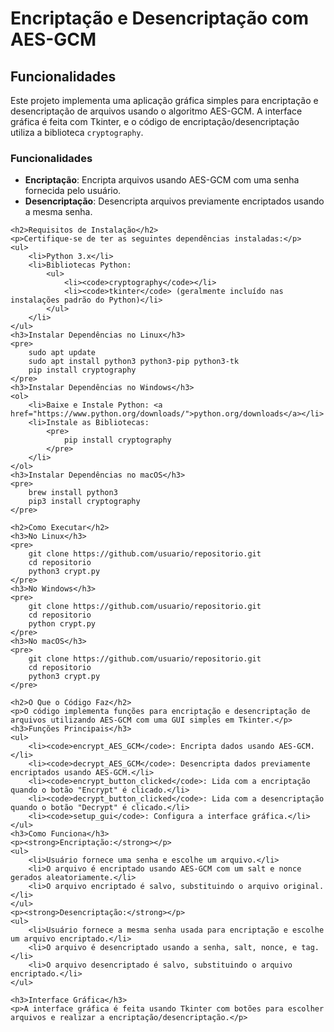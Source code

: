 <!DOCTYPE html>
<html lang="pt">
<head>
    <meta charset="UTF-8">
    <meta name="viewport" content="width=device-width, initial-scale=1.0">
    <title>Encriptação e Desencriptação com AES-GCM</title>
</head>
<body>
    <h1>Encriptação e Desencriptação com AES-GCM</h1>
    <h2>Funcionalidades</h2>
    <p>Este projeto implementa uma aplicação gráfica simples para encriptação e desencriptação de arquivos usando o algoritmo AES-GCM. A interface gráfica é feita com Tkinter, e o código de encriptação/desencriptação utiliza a biblioteca <code>cryptography</code>.</p>
    <h3>Funcionalidades</h3>
    <ul>
        <li><strong>Encriptação</strong>: Encripta arquivos usando AES-GCM com uma senha fornecida pelo usuário.</li>
        <li><strong>Desencriptação</strong>: Desencripta arquivos previamente encriptados usando a mesma senha.</li>
    </ul>

    <h2>Requisitos de Instalação</h2>
    <p>Certifique-se de ter as seguintes dependências instaladas:</p>
    <ul>
        <li>Python 3.x</li>
        <li>Bibliotecas Python:
            <ul>
                <li><code>cryptography</code></li>
                <li><code>tkinter</code> (geralmente incluído nas instalações padrão do Python)</li>
            </ul>
        </li>
    </ul>
    <h3>Instalar Dependências no Linux</h3>
    <pre>
        sudo apt update
        sudo apt install python3 python3-pip python3-tk
        pip install cryptography
    </pre>
    <h3>Instalar Dependências no Windows</h3>
    <ol>
        <li>Baixe e Instale Python: <a href="https://www.python.org/downloads/">python.org/downloads</a></li>
        <li>Instale as Bibliotecas:
            <pre>
                pip install cryptography
            </pre>
        </li>
    </ol>
    <h3>Instalar Dependências no macOS</h3>
    <pre>
        brew install python3
        pip3 install cryptography
    </pre>

    <h2>Como Executar</h2>
    <h3>No Linux</h3>
    <pre>
        git clone https://github.com/usuario/repositorio.git
        cd repositorio
        python3 crypt.py
    </pre>
    <h3>No Windows</h3>
    <pre>
        git clone https://github.com/usuario/repositorio.git
        cd repositorio
        python crypt.py
    </pre>
    <h3>No macOS</h3>
    <pre>
        git clone https://github.com/usuario/repositorio.git
        cd repositorio
        python3 crypt.py
    </pre>

    <h2>O Que o Código Faz</h2>
    <p>O código implementa funções para encriptação e desencriptação de arquivos utilizando AES-GCM com uma GUI simples em Tkinter.</p>
    <h3>Funções Principais</h3>
    <ul>
        <li><code>encrypt_AES_GCM</code>: Encripta dados usando AES-GCM.</li>
        <li><code>decrypt_AES_GCM</code>: Desencripta dados previamente encriptados usando AES-GCM.</li>
        <li><code>encrypt_button_clicked</code>: Lida com a encriptação quando o botão "Encrypt" é clicado.</li>
        <li><code>decrypt_button_clicked</code>: Lida com a desencriptação quando o botão "Decrypt" é clicado.</li>
        <li><code>setup_gui</code>: Configura a interface gráfica.</li>
    </ul>
    <h3>Como Funciona</h3>
    <p><strong>Encriptação:</strong></p>
    <ul>
        <li>Usuário fornece uma senha e escolhe um arquivo.</li>
        <li>O arquivo é encriptado usando AES-GCM com um salt e nonce gerados aleatoriamente.</li>
        <li>O arquivo encriptado é salvo, substituindo o arquivo original.</li>
    </ul>
    <p><strong>Desencriptação:</strong></p>
    <ul>
        <li>Usuário fornece a mesma senha usada para encriptação e escolhe um arquivo encriptado.</li>
        <li>O arquivo é desencriptado usando a senha, salt, nonce, e tag.</li>
        <li>O arquivo desencriptado é salvo, substituindo o arquivo encriptado.</li>
    </ul>

    <h3>Interface Gráfica</h3>
    <p>A interface gráfica é feita usando Tkinter com botões para escolher arquivos e realizar a encriptação/desencriptação.</p>
</body>
</html>

